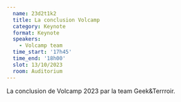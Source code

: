 ```yaml
---
  name: 23d2t1k2
  title: La conclusion Volcamp
  category: Keynote
  format: Keynote
  speakers: 
    - Volcamp team
  time_start: '17h45'
  time_end: '18h00'
  slot: 13/10/2023
  room: Auditorium
---
```

La conclusion de Volcamp 2023 par la team Geek&Terrroir.

